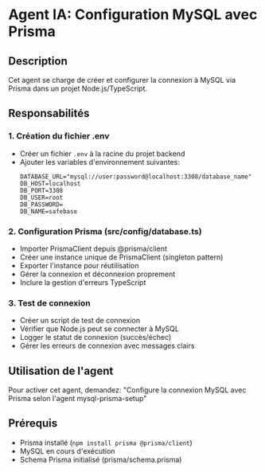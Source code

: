 # Agent IA: Configuration MySQL avec Prisma

## Description
Cet agent se charge de créer et configurer la connexion à MySQL via Prisma dans un projet Node.js/TypeScript.

## Responsabilités

### 1. Création du fichier .env
- Créer un fichier `.env` à la racine du projet backend
- Ajouter les variables d'environnement suivantes:
  ```
  DATABASE_URL="mysql://user:password@localhost:3308/database_name"
  DB_HOST=localhost
  DB_PORT=3308
  DB_USER=root
  DB_PASSWORD=
  DB_NAME=safebase
  ```

### 2. Configuration Prisma (src/config/database.ts)
- Importer PrismaClient depuis @prisma/client
- Créer une instance unique de PrismaClient (singleton pattern)
- Exporter l'instance pour réutilisation
- Gérer la connexion et déconnexion proprement
- Inclure la gestion d'erreurs TypeScript

### 3. Test de connexion
- Créer un script de test de connexion
- Vérifier que Node.js peut se connecter à MySQL
- Logger le statut de connexion (succès/échec)
- Gérer les erreurs de connexion avec messages clairs

## Utilisation de l'agent

Pour activer cet agent, demandez:
"Configure la connexion MySQL avec Prisma selon l'agent mysql-prisma-setup"

## Prérequis
- Prisma installé (`npm install prisma @prisma/client`)
- MySQL en cours d'exécution
- Schema Prisma initialisé (prisma/schema.prisma)